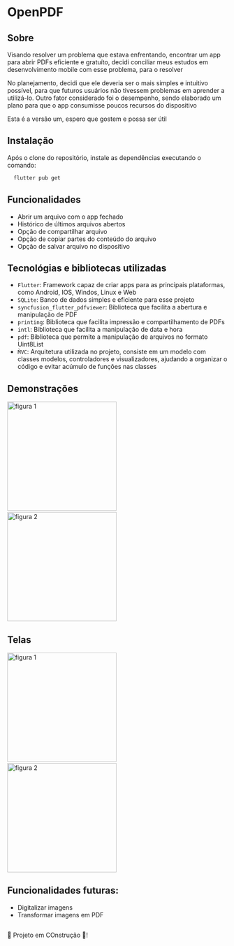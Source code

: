# OpenPDF
## Sobre
<p>Visando resolver um problema que estava enfrentando, encontrar um app para abrir PDFs eficiente e gratuíto,
  decidi conciliar meus estudos em desenvolvimento mobile com esse problema, para o resolver</p>
<p>No planejamento, decidi que ele deveria ser o mais simples e intuitivo possível, 
  para que futuros usuários não tivessem problemas em aprender a utilizá-lo. Outro fator considerado foi o desempenho, 
  sendo elaborado um plano para que o app consumisse poucos recursos do dispositivo</p>
<p>Esta é a versão um, espero que gostem e possa ser útil</p>

## Instalação
Após o clone do repositório, instale as dependências executando o comando:
```bash
  flutter pub get
```

## Funcionalidades
- Abrir um arquivo com o app fechado
- Histórico de últimos arquivos abertos
- Opção de compartilhar arquivo
- Opção de copiar partes do conteúdo do arquivo
- Opção de salvar arquivo no dispositivo

## Tecnológias e bibliotecas utilizadas
- ``Flutter``: Framework capaz de criar apps para as principais plataformas, como Android, IOS, Windos, Linux e Web
- ``SQLite``: Banco de dados simples e eficiente para esse projeto
- ``syncfusion_flutter_pdfviewer``: Biblioteca que facilita a abertura e manipulação de PDF
- ``printing``: Biblioteca que facilita impressão e compartilhamento de PDFs
- ``intl``: Biblioteca que facilita a manipulação de data e hora
- ``pdf``: Biblioteca que permite a manipulação de arquivos no formato Uint8List
- ``M̀VC``: Arquitetura utilizada no projeto, consiste em um modelo com classes modelos, controladores e visualizadores, ajudando a organizar o código e evitar acúmulo de funções nas classes

## Demonstrações
<p align='left'>
  <img src="https://github.com/user-attachments/assets/865ca3dd-0482-489b-a244-f338323550c9" alt="figura 1" width="250"/>
  &nbsp;&nbsp;&nbsp;
  <img src="https://github.com/user-attachments/assets/b702928b-727e-44e3-af05-a4402ed21649" alt="figura 2" width="250"/>
</p>

## Telas
<p align='left'>
  <img src="https://github.com/user-attachments/assets/08a5e004-cd4c-49f3-83d3-e833fb6cecc5" alt="figura 1" width="250"/>
  &nbsp;&nbsp;&nbsp;
  <img src="https://github.com/user-attachments/assets/f58a5d6a-afbb-4112-a33e-757658dbecc7" alt="figura 2" width="250"/>
</p>

## Funcionalidades futuras:
  - Digitalizar imagens
  - Transformar imagens em PDF

##
🚧 Projeto em COnstrução 🚧!


